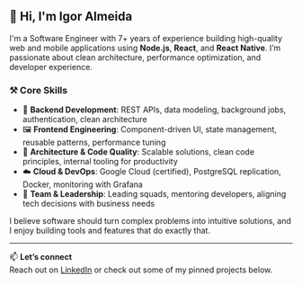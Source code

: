 ## 👋 Hi, I'm Igor Almeida

I'm a Software Engineer with 7+ years of experience building high-quality web and mobile applications using **Node.js**, **React**, and **React Native**. I’m passionate about clean architecture, performance optimization, and developer experience.

### ⚒️ Core Skills
- 🔧 **Backend Development**: REST APIs, data modeling, background jobs, authentication, clean architecture
- 🖼️ **Frontend Engineering**: Component-driven UI, state management, reusable patterns, performance tuning
- 📐 **Architecture & Code Quality**: Scalable solutions, clean code principles, internal tooling for productivity
- ☁️ **Cloud & DevOps**: Google Cloud (certified), PostgreSQL replication, Docker, monitoring with Grafana
- 🤝 **Team & Leadership**: Leading squads, mentoring developers, aligning tech decisions with business needs

I believe software should turn complex problems into intuitive solutions, and I enjoy building tools and features that do exactly that.

---

📫 **Let’s connect**  
Reach out on [LinkedIn](https://www.linkedin.com/in/ialmeida-dev) or check out some of my pinned projects below.
